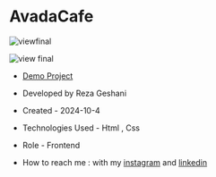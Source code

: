 # AvadaCafe

![viewfinal](https://github.com/user-attachments/assets/3a27bbab-af56-4759-b866-68776b728bf8)

![view final]()

- [Demo Project](https://rezageshaniweb.github.io/AvadaCafe/)

- Developed by Reza Geshani

- Created - 2024-10-4

- Technologies Used - Html , Css

- Role - Frontend

- How to reach me : with my [instagram](https://www.instagram.com/rezageshani_web) and [linkedin](http://www.linkedin.com/in/reza-geshani-web)
